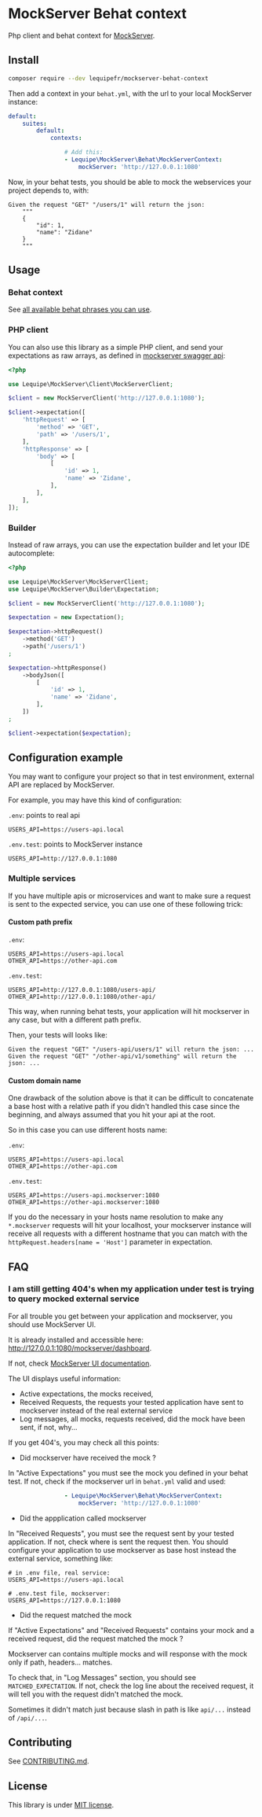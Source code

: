 # MockServer Behat context

Php client and behat context for [MockServer](https://www.mock-server.com/).

## Install

``` bash
composer require --dev lequipefr/mockserver-behat-context
```

Then add a context in your `behat.yml`, with the url to your local MockServer instance:

``` yml
default:
    suites:
        default:
            contexts:

                # Add this:
                - Lequipe\MockServer\Behat\MockServerContext:
                    mockServer: 'http://127.0.0.1:1080'
```

Now, in your behat tests, you should be able to mock the webservices your project depends to, with:

```
Given the request "GET" "/users/1" will return the json:
    """
    {
        "id": 1,
        "name": "Zidane"
    }
    """
```

## Usage

### Behat context

See [all available behat phrases you can use](docs/behat-phrases.md).

### PHP client

You can also use this library as a simple PHP client,
and send your expectations as raw arrays, as defined in
[mockserver swagger api](https://app.swaggerhub.com/apis/jamesdbloom/mock-server-openapi/5.12.x#/expectation/put_expectation):

``` php
<?php

use Lequipe\MockServer\Client\MockServerClient;

$client = new MockServerClient('http://127.0.0.1:1080');

$client->expectation([
    'httpRequest' => [
        'method' => 'GET',
        'path' => '/users/1',
    ],
    'httpResponse' => [
        'body' => [
            [
                'id' => 1,
                'name' => 'Zidane',
            ],
        ],
    ],
]);
```

### Builder

Instead of raw arrays, you can use the expectation builder and let your IDE autocomplete:

``` php
<?php

use Lequipe\MockServer\MockServerClient;
use Lequipe\MockServer\Builder\Expectation;

$client = new MockServerClient('http://127.0.0.1:1080');

$expectation = new Expectation();

$expectation->httpRequest()
    ->method('GET')
    ->path('/users/1')
;

$expectation->httpResponse()
    ->bodyJson([
        [
            'id' => 1,
            'name' => 'Zidane',
        ],
    ])
;

$client->expectation($expectation);
```


## Configuration example

You may want to configure your project so that in test environment, external API are replaced by MockServer.

For example, you may have this kind of configuration:

`.env`: points to real api

```
USERS_API=https://users-api.local
```

`.env.test`: points to MockServer instance

```
USERS_API=http://127.0.0.1:1080
```

### Multiple services

If you have multiple apis or microservices
and want to make sure a request is sent to the expected service,
you can use one of these following trick:

#### Custom path prefix

`.env`:
```
USERS_API=https://users-api.local
OTHER_API=https://other-api.com
```

`.env.test`:
```
USERS_API=http://127.0.0.1:1080/users-api/
OTHER_API=http://127.0.0.1:1080/other-api/
```

This way, when running behat tests,
your application will hit mockserver in any case,
but with a different path prefix.

Then, your tests will looks like:

``` cucumber
Given the request "GET" "/users-api/users/1" will return the json: ...
Given the request "GET" "/other-api/v1/something" will return the json: ...
```

#### Custom domain name

One drawback of the solution above is that
it can be difficult to concatenate a base host with a relative path
if you didn't handled this case since the beginning,
and always assumed that you hit your api at the root.

So in this case you can use different hosts name:

`.env`:
```
USERS_API=https://users-api.local
OTHER_API=https://other-api.com
```

`.env.test`:
```
USERS_API=https://users-api.mockserver:1080
OTHER_API=https://other-api.mockserver:1080
```

If you do the necessary in your hosts name resolution to make
any `*.mockserver` requests will hit your localhost,
your mockserver instance will receive all requests with a different hostname
that you can match with the `httpRequest.headers[name = 'Host']` parameter in expectation.

## FAQ

### I am still getting 404's when my application under test is trying to query mocked external service

For all trouble you get between your application and mockserver, you should use MockServer UI.

It is already installed and accessible here: <http://127.0.0.1:1080/mockserver/dashboard>.

If not, check [MockServer UI documentation](https://www.mock-server.com/mock_server/mockserver_ui.html).

The UI displays useful information:

- Active expectations, the mocks received,
- Received Requests, the requests your tested application have sent to mockserver instead of the real external service
- Log messages, all mocks, requests received, did the mock have been sent, if not, why...

If you get 404's, you may check all this points:

- Did mockserver have received the mock ?

In "Active Expectations" you must see the mock you defined in your behat test.
If not, check if the mockserver url in `behat.yml` valid and used:

``` yml
                - Lequipe\MockServer\Behat\MockServerContext:
                    mockServer: 'http://127.0.0.1:1080'
```

- Did the appplication called mockserver

In "Received Requests", you must see the request sent by your tested application.
If not, check where is sent the request then. You should configure your application
to use mockserver as base host instead the external service, something like:

```
# in .env file, real service:
USERS_API=https://users-api.local

# .env.test file, mockserver:
USERS_API=https://127.0.0.1:1080
```

- Did the request matched the mock

If "Active Expectations" and "Received Requests" contains your mock and a received request,
did the request matched the mock ?

Mockserver can contains multiple mocks and will response with the mock
only if path, headers... matches.

To check that, in "Log Messages" section, you should see `MATCHED_EXPECTATION`.
If not, check the log line about the received request, it will tell you with the request didn't matched the mock.

Sometimes it didn't match just because slash in path is like `api/...` instead of `/api/...`.

## Contributing

See [CONTRIBUTING.md](CONTRIBUTING.md).

## License

This library is under [MIT license](LICENSE).
